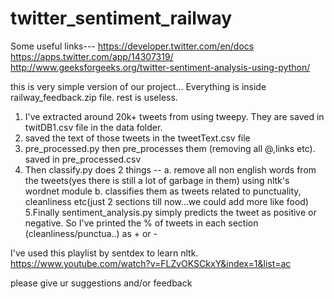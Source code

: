 # twitter_sentiment_railway


Some useful links---
https://developer.twitter.com/en/docs
https://apps.twitter.com/app/14307319/
http://www.geeksforgeeks.org/twitter-sentiment-analysis-using-python/

this is very simple version of our project... 
Everything is inside railway_feedback.zip file. rest is useless.
1. I've extracted around 20k+ tweets from using tweepy. They are saved in twitDB1.csv file in the data folder.
2. saved the text of those tweets in the tweetText.csv file
3. pre_processed.py then pre_processes them (removing all @,links etc). saved in pre_processed.csv
4. Then classify.py does 2 things  --
    a. remove all non english words from the tweets(yes there is still a lot of garbage in them) using nltk's wordnet module
    b. classifies them as tweets related to punctuality, cleanliness etc(just 2 sections till now...we could add more like food)
5.Finally sentiment_analysis.py simply predicts the tweet as positive or negative. So I've printed the % of tweets in each section (cleanliness/punctua..) as + or -



I've used this playlist by sentdex to learn nltk.
https://www.youtube.com/watch?v=FLZvOKSCkxY&index=1&list=ac


please give ur suggestions and/or feedback
